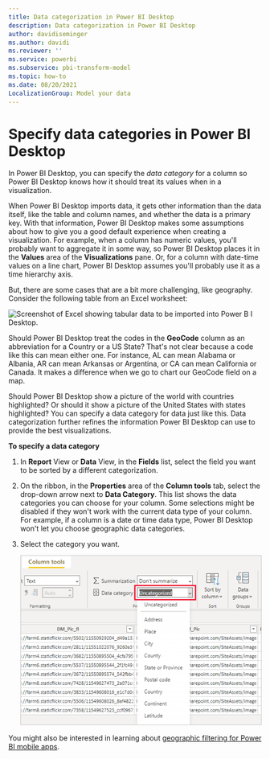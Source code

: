 ```yaml
---
title: Data categorization in Power BI Desktop
description: Data categorization in Power BI Desktop
author: davidiseminger
ms.author: davidi
ms.reviewer: ''
ms.service: powerbi
ms.subservice: pbi-transform-model
ms.topic: how-to
ms.date: 08/20/2021
LocalizationGroup: Model your data
---
```

# Specify data categories in Power BI Desktop
In Power BI Desktop, you can specify the *data category* for a column so Power BI Desktop knows how it should treat its values when in a visualization.

When Power BI Desktop imports data, it gets other information than the data itself, like the table and column names, and whether the data is a primary key. With that information, Power BI Desktop makes some assumptions about how to give you a good default experience when creating a visualization.
For example, when a column has numeric values, you'll probably want to aggregate it in some way, so Power BI Desktop places it in the **Values** area of the **Visualizations** pane. Or, for a column with date-time values on a line chart, Power BI Desktop assumes you'll probably use it as a time hierarchy axis.

But, there are some cases that are a bit more challenging, like geography. Consider the following table from an Excel worksheet:

![Screenshot of Excel showing tabular data to be imported into Power B I Desktop.](media/desktop-data-categorization/datacategorizationtable.png)

Should Power BI Desktop treat the codes in the **GeoCode** column as an abbreviation for a Country or a US State?  That's not clear because a code like this can mean either one. For instance, AL can mean Alabama or Albania, AR can mean Arkansas or Argentina, or CA can mean California or Canada. It makes a difference when we go to chart our GeoCode field on a map. 

Should Power BI Desktop show a picture of the world with countries highlighted? Or should it show a picture of the United States with states highlighted?  You can specify a data category for data just like this. Data categorization further refines the information Power BI Desktop can use to provide the best visualizations.  

**To specify a data category**

1. In **Report** View or **Data** View, in the **Fields** list, select the field you want to be sorted by a different categorization.
2. On the ribbon, in the **Properties** area of the **Column tools** tab, select the drop-down arrow next to **Data Category**.  This list shows the data categories you can choose for your column. Some selections might be disabled if they won't work with the current data type of your column.  For example, if a column is a date or time data type, Power BI Desktop won't let you choose geographic data categories. 
3. Select the category you want.

   ![Screenshot of Power B I Desktop showing Data Category filter.](media/desktop-data-categorization/desktop-data-categorization.png)

You might also be interested in learning about [geographic filtering for Power BI mobile apps](desktop-mobile-geofiltering.md).
